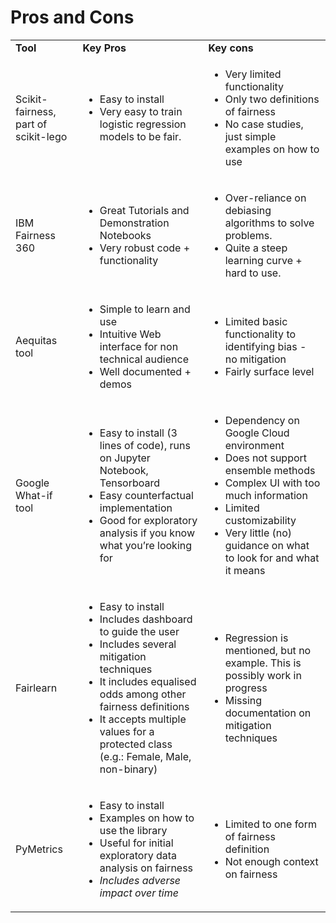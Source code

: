 # Pros and Cons

<table>
  <tr>
   <td><strong>Tool</strong>
   </td>
   <td><strong>Key Pros</strong>
   </td>
   <td><strong>Key cons</strong>
   </td>
  </tr>
  <tr>
   <td>Scikit-fairness, part of scikit-lego
   </td>
   <td>
<ul>

<li>Easy to install

<li>Very easy to train logistic regression models to be fair.
</li>
</ul>
   </td>
   <td>
<ul>

<li>Very limited functionality

<li>Only two definitions of fairness

<li>No case studies, just simple examples on how to use
</li>
</ul>
   </td>
  </tr>
  <tr>
   <td>IBM Fairness 360
   </td>
   <td>
<ul>

<li>Great Tutorials and Demonstration Notebooks

<li>Very robust code + functionality
</li>
</ul>
   </td>
   <td>
<ul>

<li>Over-reliance on debiasing algorithms to solve problems.

<li>Quite a steep learning curve + hard to use.
</li>
</ul>
   </td>
  </tr>
  <tr>
   <td>Aequitas tool
   </td>
   <td>
<ul>

<li>Simple to learn and use

<li>Intuitive Web interface for non technical audience

<li>Well documented + demos
</li>
</ul>
   </td>
   <td>
<ul>

<li>Limited basic functionality to identifying bias - no mitigation

<li>Fairly surface level
</li>
</ul>
   </td>
  </tr>
  <tr>
   <td>Google What-if tool
   </td>
   <td>
<ul>

<li>Easy to install (3 lines of code), runs on Jupyter Notebook, Tensorboard

<li>Easy counterfactual implementation

<li>Good for exploratory analysis if you know what you’re looking for
</li>
</ul>
   </td>
   <td>
<ul>

<li>Dependency on Google Cloud environment

<li>Does not support ensemble methods

<li>Complex UI with too much information

<li>Limited customizability

<li>Very little (no) guidance on what to look for and what it means
</li>
</ul>
   </td>
  </tr>
  <tr>
   <td>Fairlearn
   </td>
   <td>
<ul>

<li>Easy to install

<li>Includes dashboard to guide the user

<li>Includes several mitigation techniques

<li>It includes equalised odds among other fairness definitions

<li>It accepts multiple values for a protected class (e.g.: Female, Male, non-binary)
</li>
</ul>
   </td>
   <td>
<ul>

<li>Regression is mentioned, but no example. This is possibly work in progress

<li>Missing documentation on mitigation techniques
</li>
</ul>
   </td>
  </tr>
  <tr>
   <td>PyMetrics
   </td>
   <td>
<ul>

<li>Easy to install

<li>Examples on how to use the library

<li>Useful for initial exploratory data analysis on fairness

<li><em>Includes adverse impact over time</em>
</li>
</ul>
   </td>
   <td>
<ul>

<li>Limited to one form of fairness definition

<li>Not enough context on fairness
</li>
</ul>
   </td>
  </tr>
</table>
